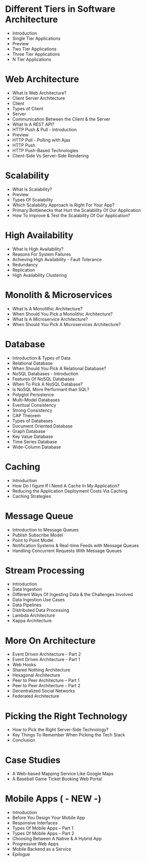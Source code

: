 # Different Tiers in Software Architecture

-   Introduction
-   Single Tier Applications
-   Preview
-   Two Tier Applications
-   Three Tier Applications
-   N Tier Applications

# Web Architecture
-    What Is Web Architecture?
-    Client Server Architecture
-    Client
-    Types of Client
-    Server
-    Communication Between the Client & the Server
-    What Is A REST API?
-    HTTP Push & Pull - Introduction
-    Preview
-    HTTP Pull - Polling with Ajax
-   HTTP Push
-    HTTP Push-Based Technologies
-    Client-Side Vs Server-Side Rendering

# Scalability
-    What Is Scalability?
-    Preview
-    Types Of Scalability
-    Which Scalability Approach Is Right For Your App?
-    Primary Bottlenecks that Hurt the Scalability Of Our Application
-    How To Improve & Test the Scalability Of Our Application?

# High Availability
-    What Is High Availability?
-    Reasons For System Failures
-    Achieving High Availability - Fault Tolerance
-    Redundancy
-    Replication
-    High Availability Clustering

# Monolith & Microservices
-    What Is A Monolithic Architecture?
-    When Should You Pick a Monolithic Architecture?
-    What Is A Microservice Architecture?
-    When Should You Pick A Microservices Architecture?

# Database
-    Introduction & Types of Data
-    Relational Database
-    When Should You Pick A Relational Database?
-    NoSQL Databases - Introduction
-    Features Of NoSQL Databases
-    When To Pick A NoSQL Database?
-    Is NoSQL More Performant than SQL?
-    Polyglot Persistence
-    Multi-Model Databases
-    Eventual Consistency
-    Strong Consistency
-    CAP Theorem
-    Types of Databases
-    Document Oriented Database
-    Graph Database
-    Key Value Database
-    Time Series Database
-    Wide-Column Database

# Caching
-    Introduction
-    How Do I figure If I Need A Cache In My Application?
-    Reducing the Application Deployment Costs Via Caching
-    Caching Strategies

# Message Queue
-    Introduction to Message Queues
-    Publish Subscribe Model
-    Point to Point Model
-    Notification Systems & Real-time Feeds with Message Queues
-    Handling Concurrent Requests With Message Queues

# Stream Processing
-    Introduction
-    Data Ingestion
-    Different Ways Of Ingesting Data & the Challenges Involved
-    Data Ingestion Use Cases
-    Data Pipelines
-    Distributed Data Processing
-    Lambda Architecture
-   Kappa Architecture

# More On Architecture
-    Event Driven Architecture - Part 2
-    Event Driven Architecture - Part 1
-    Web Hooks
-    Shared Nothing Architecture
-    Hexagonal Architecture
-    Peer to Peer Architecture – Part 1
-    Peer to Peer Architecture – Part 2
-    Decentralized Social Networks
-    Federated Architecture

# Picking the Right Technology
-    How to Pick the Right Server-Side Technology?
-    Key Things To Remember When Picking the Tech Stack
-    Conclusion

# Case Studies
-    A Web-based Mapping Service Like Google Maps
-    A Baseball Game Ticket Booking Web Portal

# Mobile Apps ( - NEW -)
-    Introduction
-    Before You Design Your Mobile App
-    Responsive Interfaces
-    Types Of Mobile Apps – Part 1
-    Types Of Mobile Apps – Part 2
-    Choosing Between A Native & A Hybrid App
-    Progressive Web Apps
-    Mobile Backend as a Service
-    Epilogue